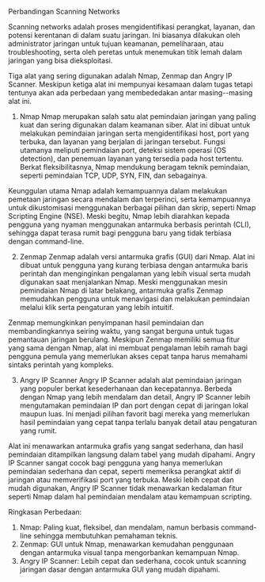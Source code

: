 Perbandingan Scanning Networks

Scanning networks adalah proses mengidentifikasi perangkat, layanan, dan potensi kerentanan di dalam suatu jaringan. Ini biasanya dilakukan oleh administrator jaringan untuk tujuan keamanan, pemeliharaan, atau troubleshooting, serta oleh peretas untuk menemukan titik lemah dalam jaringan yang bisa dieksploitasi.

Tiga alat yang sering digunakan adalah Nmap, Zenmap dan Angry IP Scanner. Meskipun ketiga alat ini mempunyai kesamaan dalam tugas tetapi tentunya akan ada perbedaan yang membededakan antar masing--masing alat ini.

1. Nmap
  Nmap merupakan salah satu alat pemindaian jaringan yang paling kuat dan sering digunakan dalam keamanan siber. Alat ini dibuat untuk melakukan pemindaian jaringan serta mengidentifikasi host, port yang terbuka, dan layanan yang berjalan di jaringan tersebut. Fungsi utamanya meliputi pemindaian port, deteksi sistem operasi (OS detection), dan penemuan layanan yang tersedia pada host tertentu. Berkat fleksibilitasnya, Nmap mendukung beragam teknik pemindaian, seperti pemindaian TCP, UDP, SYN, FIN, dan sebagainya.

  Keunggulan utama Nmap adalah kemampuannya dalam melakukan pemetaan jaringan secara mendalam dan terperinci, serta kemampuannya untuk dikustomisasi menggunakan berbagai pilihan dan skrip, seperti Nmap Scripting Engine (NSE). Meski begitu, Nmap lebih diarahkan kepada pengguna yang nyaman menggunakan antarmuka berbasis perintah (CLI), sehingga dapat terasa rumit bagi pengguna baru yang tidak terbiasa dengan command-line.

2. Zenmap
  Zenmap adalah versi antarmuka grafis (GUI) dari Nmap. Alat ini dibuat untuk pengguna yang kurang terbiasa dengan antarmuka baris perintah dan menginginkan pengalaman yang lebih visual serta mudah digunakan saat menjalankan Nmap. Meski menggunakan mesin pemindaian Nmap di latar belakang, antarmuka grafis Zenmap memudahkan pengguna untuk menavigasi dan melakukan pemindaian melalui klik serta pengaturan yang lebih intuitif.

  Zenmap memungkinkan penyimpanan hasil pemindaian dan membandingkannya seiring waktu, yang sangat berguna untuk tugas pemantauan jaringan berulang. Meskipun Zenmap memiliki semua fitur yang sama dengan Nmap, alat ini membuat pengalaman lebih ramah bagi pengguna pemula yang memerlukan akses cepat tanpa harus memahami sintaks perintah yang kompleks.

3. Angry IP Scanner
  Angry IP Scanner adalah alat pemindaian jaringan yang populer berkat kesederhanaan dan kecepatannya. Berbeda dengan Nmap yang lebih mendalam dan detail, Angry IP Scanner lebih mengutamakan pemindaian IP dan port dengan cepat di jaringan lokal maupun luas. Ini menjadi pilihan favorit bagi mereka yang memerlukan hasil pemindaian yang cepat tanpa terlalu banyak detail atau pengaturan yang rumit.

  Alat ini menawarkan antarmuka grafis yang sangat sederhana, dan hasil pemindaian ditampilkan langsung dalam tabel yang mudah dipahami. Angry IP Scanner sangat cocok bagi pengguna yang hanya memerlukan pemindaian sederhana dan cepat, seperti memeriksa perangkat aktif di jaringan atau memverifikasi port yang terbuka. Meski lebih cepat dan mudah digunakan, Angry IP Scanner tidak menawarkan kedalaman fitur seperti Nmap dalam hal pemindaian mendalam atau kemampuan scripting.

Ringkasan Perbedaan:
1. Nmap: Paling kuat, fleksibel, dan mendalam, namun berbasis command-line sehingga membutuhkan pemahaman teknis.
2. Zenmap: GUI untuk Nmap, menawarkan kemudahan penggunaan dengan antarmuka visual tanpa mengorbankan kemampuan Nmap.
3. Angry IP Scanner: Lebih cepat dan sederhana, cocok untuk scanning jaringan dasar dengan antarmuka GUI yang mudah dipahami.
